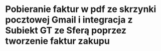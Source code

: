 # Pobieranie faktur w pdf ze skrzynki pocztowej Gmail i integracja z Subiekt GT ze Sferą poprzez tworzenie faktur zakupu